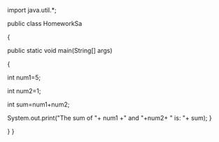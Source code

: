 
import java.util.*;

public class HomeworkSa

{

public static void main(String[] args)

{

int num1=5;

int num2=1;

int sum=num1+num2;

System.out.print("The sum of "+ num1 +" and "+num2+ " is: "+ sum);
}

}
}
